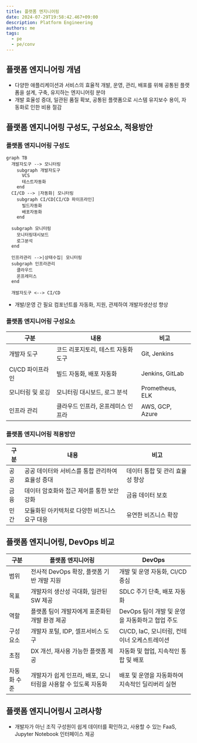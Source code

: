 ```yaml
---
title: 플랫폼 엔지니어링
date: 2024-07-29T19:58:42.467+09:00
description: Platform Engineering
authors: me
tags:
  - pe
  - pe/conv
---
```


## 플랫폼 엔지니어링 개념

- 다양한 애플리케이션과 서비스의 효율적 개발, 운영, 관리, 배포를 위해 공통된 플랫폼을 설계, 구축, 유지하는 엔지니어링 분야
- 개발 효율성 증대, 일관된 품질 확보, 공통된 플랫폼으로 시스템 유지보수 용이, 자동화로 인한 비용 절감

## 플랫폼 엔지니어링 구성도, 구성요소, 적용방안

### 플랫폼 엔지니어링 구성도

```mermaid
graph TB
  개발자도구 --> 모니터링
    subgraph 개발자도구
      VCS
      테스트자동화
    end
  CI/CD --> |자동화| 모니터링
    subgraph CI/CD[CI/CD 파이프라인]
      빌드자동화
      배포자동화
    end

  subgraph 모니터링
    모니터링대시보드
    로그분석
  end

  인프라관리 -->|상태수집| 모니터링
  subgraph 인프라관리
    클라우드
    온프레미스
  end

  개발자도구 <--> CI/CD
```

- 개발/운영 간 필요 컴포넌트를 자동화, 지원, 관제하여 개발자생산성 향상

### 플랫폼 엔지니어링 구성요소

| 구분 | 내용 | 비고 |
|---|---|---|
| 개발자 도구 | 코드 리포지토리, 테스트 자동화 도구 | Git, Jenkins |
| CI/CD 파이프라인 | 빌드 자동화, 배포 자동화 | Jenkins, GitLab |
| 모니터링 및 로깅 | 모니터링 대시보드, 로그 분석 | Prometheus, ELK |
| 인프라 관리 | 클라우드 인프라, 온프레미스 인프라 | AWS, GCP, Azure |

### 플랫폼 엔지니어링 적용방안

| 구분 | 내용 | 비고 |
|---|---|---|
| 공공 | 공공 데이터와 서비스를 통합 관리하여 효율성 증대 | 데이터 통합 및 관리 효율성 향상 |
| 금융 | 데이터 암호화와 접근 제어를 통한 보안 강화 | 금융 데이터 보호 |
| 민간 | 모듈화된 아키텍처로 다양한 비즈니스 요구 대응 | 유연한 비즈니스 확장 |

## 플랫폼 엔지니어링, DevOps 비교

| 구분 | 플랫폼 엔지니어링 | DevOps |
| --- | --- | --- |
| 범위 | 전사적 DevOps 확장, 플랫폼 기반 개발 지원 | 개발 및 운영 자동화, CI/CD 중심 |
| 목표 | 개발자의 생산성 극대화, 일관된 SW 제공 | SDLC 주기 단축, 배포 자동화 |
| 역할 | 플랫폼 팀이 개발자에게 표준화된 개발 환경 제공 | DevOps 팀이 개발 및 운영을 자동화하고 협업 주도 |
| 구성 요소 | 개발자 포털, IDP, 셀프서비스 도구 | CI/CD, IaC, 모니터링, 컨테이너 오케스트레이션 |
| 초점 | DX 개선, 재사용 가능한 플랫폼 제공 | 자동화 및 협업, 지속적인 통합 및 배포 |
| 자동화 수준 | 개발자가 쉽게 인프라, 배포, 모니터링을 사용할 수 있도록 자동화 | 배포 및 운영을 자동화하여 지속적인 딜리버리 실현 |

## 플랫폼 엔지니어링시 고려사항

- 개발자가 아닌 조직 구성원이 쉽게 데이터를 확인하고, 사용할 수 있는 FaaS, Jupyter Notebook 인터페이스 제공
